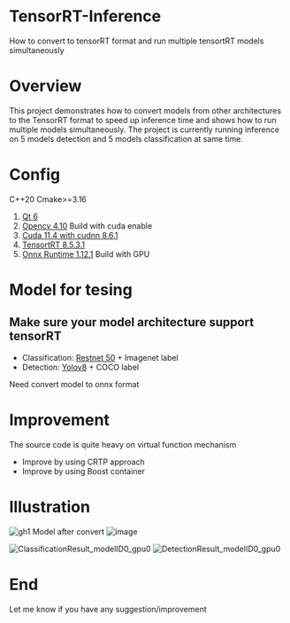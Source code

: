 # TensorRT-Inference
How to convert to tensorRT format and run multiple tensortRT models simultaneously
# Overview
This project demonstrates how to convert models from other architectures to the TensorRT format to speed up inference time and shows how to run multiple models simultaneously.
The project is currently running inference on 5 models detection and 5 models classification at same time.
# Config
C++20
Cmake>=3.16
1. [Qt 6](https://www.qt.io/download-qt-installer-oss)
2. [Opencv 4.10](https://github.com/opencv/opencv/releases/tag/4.10.0)
   Build with cuda enable
4. [Cuda 11.4 with cudnn 8.6.1](https://developer.nvidia.com/cuda-11-4-0-download-archive)
5. [TensortRT 8.5.3.1](https://developer.nvidia.com/tensorrt-getting-started)
6. [Onnx Runtime 1.12.1](https://github.com/microsoft/onnxruntime/releases/tag/v1.12.1)
   Build with GPU
# Model for tesing
## Make sure your model architecture support tensorRT
+ Classification: [Restnet 50](https://github.com/onnx/models/tree/main/validated/vision/classification/resnet) + Imagenet label
+ Detection: [Yolov8](https://docs.ultralytics.com/models/yolov8/#supported-tasks-and-modes) + COCO label
  
Need convert model to onnx format
# Improvement
The source code is quite heavy on virtual function mechanism
+ Improve by using CRTP approach
+ Improve by using Boost container
# Illustration
![gh1](https://github.com/user-attachments/assets/3719a7d5-1c55-41d7-a2c8-acc3ac9213d4)
Model after convert
![image](https://github.com/user-attachments/assets/cc647ffe-84f4-4450-839d-401ef4548ed1)

![ClassificationResult_modelID0_gpu0](https://github.com/user-attachments/assets/2f6e3ae0-9916-42c5-9ce7-11396ed7093c)
![DetectionResult_modelID0_gpu0](https://github.com/user-attachments/assets/b21389bd-199f-478d-aee1-46b4dfbad27f)

# End
Let me know if you have any suggestion/improvement
